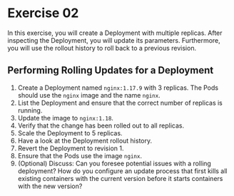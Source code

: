 # Exercise 02

In this exercise, you will create a Deployment with multiple replicas. After inspecting the Deployment, you will update its parameters. Furthermore, you will use the rollout history to roll back to a previous revision.

## Performing Rolling Updates for a Deployment

1. Create a Deployment named `nginx:1.17.9` with 3 replicas. The Pods should use the `nginx` image and the name `nginx`.
2. List the Deployment and ensure that the correct number of replicas is running.
3. Update the image to `nginx:1.18`.
4. Verify that the change has been rolled out to all replicas.
5. Scale the Deployment to 5 replicas.
6. Have a look at the Deployment rollout history.
7. Revert the Deployment to revision 1.
8. Ensure that the Pods use the image `nginx`.
9. (Optional) Discuss: Can you foresee potential issues with a rolling deployment? How do you configure an update process that first kills all existing containers with the current version before it starts containers with the new version?
